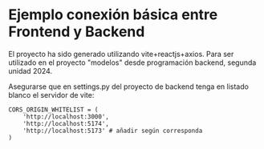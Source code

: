 # Ejemplo conexión básica entre Frontend y Backend 

El proyecto ha sido generado utilizando vite+reactjs+axios.
Para ser utilizado en el proyecto "modelos" desde programación backend, segunda unidad 2024.

Asegurarse que en settings.py del proyecto de backend tenga en listado blanco el servidor de vite:

```
CORS_ORIGIN_WHITELIST = (
    'http://localhost:3000',
    'http://localhost:5174',
    'http://localhost:5173' # añadir según corresponda
)
```
